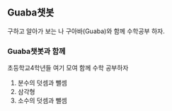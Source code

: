 ## Guaba챗봇

구하고 알아가 보는 나 구아바(Guaba)와 함께 수학공부 하자.


### Guaba챗봇과 함께

초등학교4학년들 여기 모여 함께 수학 공부하자


1. 분수의 덧셈과 뺄셈
2. 삼각형
3. 소수의 덧셈과 뺄셈
